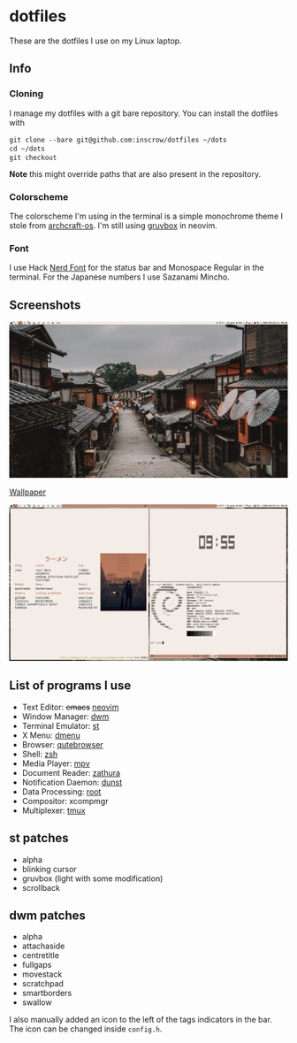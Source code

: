 # dotfiles

These are the dotfiles I use on my Linux laptop.

## Info

### Cloning

I manage my dotfiles with a git bare repository.  You can install the dotfiles
with

```
git clone --bare git@github.com:inscrow/dotfiles ~/dots
cd ~/dots
git checkout
```

**Note** this might override paths that are also present in the repository.

### Colorscheme

The colorscheme I'm using in the terminal is a simple monochrome theme I stole from [archcraft-os](https://github.com/archcraft-os/archcraft-openbox/blob/main/files/scripts/Kiss.sh#L63). I'm still using [gruvbox](https://github.com/morhetz/gruvbox) in neovim.

### Font

I use Hack [Nerd Font](https://www.nerdfonts.com/) for the status bar and
Monospace Regular in the terminal.  For the Japanese numbers I use Sazanami
Mincho.

## Screenshots

![](/docs/screenshots/no-windows.png)

[Wallpaper](https://wallhaven.cc/w/1kj9o3)

![](/docs/screenshots/neofetch.png)

## List of programs I use

* Text Editor: ~~emacs~~ [neovim](https://github.com/neovim/neovim/)
* Window Manager: [dwm](https://dwm.suckless.org/)
* Terminal Emulator: [st](https://st.suckless.org/)
* X Menu: [dmenu](https://tools.suckless.org/dmenu/)
* Browser: [qutebrowser](https://qutebrowser.org/)
* Shell: [zsh](https://www.zsh.org/)
* Media Player: [mpv](https://mpv.io/)
* Document Reader: [zathura](https://pwmt.org/projects/zathura/)
* Notification Daemon: [dunst](https://dunst-project.org/)
* Data Processing: [root](https://root.cern.ch/)
* Compositor: xcompmgr
* Multiplexer: [tmux](https://github.com/tmux/tmux)

## st patches

* alpha
* blinking cursor
* gruvbox (light with some modification)
* scrollback

## dwm patches

* alpha
* attachaside
* centretitle
* fullgaps
* movestack
* scratchpad
* smartborders
* swallow

I also manually added an icon to the left of the tags indicators in the bar.
The icon can be changed inside `config.h`.
